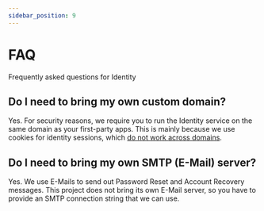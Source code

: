 ```yaml
---
sidebar_position: 9
---
```


# FAQ

Frequently asked questions for Identity

## Do I need to bring my own custom domain?

Yes. For security reasons, we require you to run the Identity service on the same domain as your first-party apps. This is mainly because we use cookies for identity sessions, which [do not work across domains](https://www.ory.sh/kratos/docs/guides/multi-domain-cookies/).

## Do I need to bring my own SMTP (E-Mail) server?

Yes. We use E-Mails to send out Password Reset and Account Recovery messages. This project does not bring its own E-Mail server, so you have to provide an SMTP connection string that we can use.
